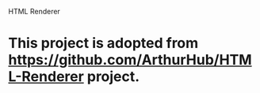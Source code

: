 HTML Renderer

This project is adopted from https://github.com/ArthurHub/HTML-Renderer project.
=============

